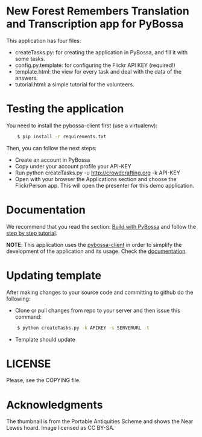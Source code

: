 New Forest Remembers Translation and Transcription app for PyBossa
==================================================================

This application has four files:

*  createTasks.py: for creating the application in PyBossa, and fill it with some tasks.
*  config.py.template: for configuring the Flickr API KEY (required!)
*  template.html: the view for every task and deal with the data of the answers.
*  tutorial.html: a simple tutorial for the volunteers.

Testing the application
=======================

You need to install the pybossa-client first (use a virtualenv):

```bash
    $ pip install -r requirements.txt
```
Then, you can follow the next steps:

*  Create an account in PyBossa
*  Copy under your account profile your API-KEY
*  Run python createTasks.py -u http://crowdcrafting.org -k API-KEY
*  Open with your browser the Applications section and choose the FlickrPerson app. This will open the presenter for this demo application.

Documentation
=============

We recommend that you read the section: [Build with PyBossa](http://docs.pybossa.com/en/latest/build_with_pybossa.html) and follow the [step by step tutorial](http://docs.pybossa.com/en/latest/user/tutorial.html).

**NOTE**: This application uses the [pybossa-client](https://pypi.python.org/pypi/pybossa-client) in order to simplify the development of the application and its usage. Check the [documentation](http://pythonhosted.org/pybossa-client/).

Updating template
=================

After making changes to your source code and committing to github do the following:

*  Clone or pull changes from repo to your server and then issue this command:

```bash
    $ python createTasks.py -k APIKEY -s SERVERURL -t 
```

*  Template should update

LICENSE
=======

Please, see the COPYING file.


Acknowledgments
===============
The thumbnail is from the Portable Antiquities Scheme and shows the Near Lewes hoard. Image licensed as CC BY-SA. 
